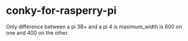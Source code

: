 # conky-for-rasperry-pi
Only difference between a pi 3B+ and a pi 4 is maximum_width is 600 on one and 400 on the other.
